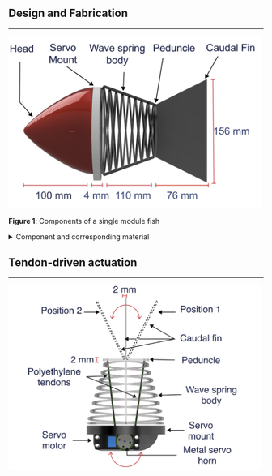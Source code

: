 ## Design and Fabrication

---

<img src="Images/side.PNG" alt="Parts" width="500"/>

**Figure 1**: Components of a single module fish

<details>
<summary>Component and corresponding material</summary>
    <table>
        <tr>
            <th>Part</th>
            <th>Material</th>
        </tr>
        <tr>
            <td>Caudal fin</td>
            <td>TPU-95A</td>
        </tr>
        <tr>
            <td>Body</td>
            <td>TPU-95A</td>
        </tr>
        <tr>
            <td>Rigid head</td>
            <td>CPE</td>
        </tr>
        <tr>
            <td>Servo mount</td>
            <td>PETG</td>
        </tr>
    </table>
</details>






## Tendon-driven actuation 

---

<img src="Images/cable.PNG" alt="Actuation" width="500"/>


